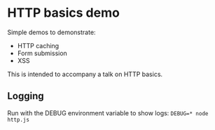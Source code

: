 # HTTP basics demo

Simple demos to demonstrate:
* HTTP caching
* Form submission
* XSS

This is intended to accompany a talk on HTTP basics.

## Logging

Run with the DEBUG environment variable to show logs:
```DEBUG=* node http.js```
